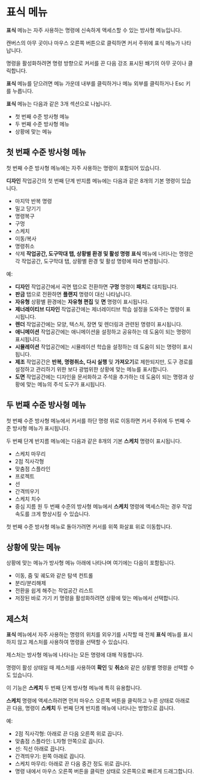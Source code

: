 # 표식 메뉴
**표식** 메뉴는 자주 사용하는 명령에 신속하게 액세스할 수 있는 방사형 메뉴입니다.

캔버스의 아무 곳이나 마우스 오른쪽 버튼으로 클릭하면 커서 주위에 표식 메뉴가 나타납니다.

명령을 활성화하려면 명령 방향으로 커서를 끈 다음 강조 표시된 쐐기의 아무 곳이나 클릭합니다.

**표식** 메뉴를 닫으려면 메뉴 가운데 내부를 클릭하거나 메뉴 외부를 클릭하거나 Esc 키를 누릅니다.

**표식** 메뉴는 다음과 같은 3개 섹션으로 나뉩니다.

* 첫 번째 수준 방사형 메뉴
* 두 번째 수준 방사형 메뉴
* 상황에 맞는 메뉴
## 첫 번째 수준 방사형 메뉴
첫 번째 수준 방사형 메뉴에는 자주 사용하는 명령이 포함되어 있습니다.

**디자인** 작업공간의 첫 번째 단계 반지름 메뉴에는 다음과 같은 8개의 기본 명령이 있습니다.

* 마지막 반복 명령
* 밀고 당기기
* 명령복구
* 구멍
* 스케치
* 이동/복사
* 명령취소
* 삭제
**작업공간, 도구막대 탭, 상황별 환경 및 활성 명령**
**표식** 메뉴에 나타나는 명령은 각 작업공간, 도구막대 탭, 상황별 환경 및 활성 명령에 따라 변경됩니다.

예:

* **디자인** 작업공간에서 곡면 탭으로 전환하면 **구멍** 명령이 **패치**로 대치됩니다.
* **판금** 탭으로 전환하면 **플랜지** 명령이 대신 나타납니다.
* **자유형** 상황별 환경에는 **자유형 편집** 및 **면** 명령이 표시됩니다.
* **제너레이티브 디자인** 작업공간에는 제너레이티브 학습 설정을 도와주는 명령이 표시됩니다.
* **렌더** 작업공간에는 모양, 텍스처, 장면 및 렌더링과 관련된 명령이 표시됩니다.
* **애니메이션** 작업공간에는 애니메이션을 설정하고 공유하는 데 도움이 되는 명령이 표시됩니다.
* **시뮬레이션** 작업공간에는 시뮬레이션 학습을 설정하는 데 도움이 되는 명령이 표시됩니다.
* **제조** 작업공간은 **반복, 명령취소, 다시 실행** 및 **가져오기**로 제한되지만, 도구 경로를 설정하고 관리하기 위한 보다 광범위한 상황에 맞는 메뉴를 표시합니다.
* **도면** 작업공간에는 디자인을 문서화하고 주석을 추가하는 데 도움이 되는 명령과 상황에 맞는 메뉴의 주석 도구가 표시됩니다.
## 두 번째 수준 방사형 메뉴
첫 번째 수준 방사형 메뉴에서 커서를 하단 명령 위로 이동하면 커서 주위에 두 번째 수준 방사형 메뉴가 표시됩니다.

두 번째 단계 반지름 메뉴에는 다음과 같은 8개의 기본 **스케치** 명령이 표시됩니다.

* 스케치 마무리
* 2점 직사각형
* 맞춤점 스플라인
* 프로젝트
* 선
* 간격띄우기
* 스케치 치수
* 중심 지름 원
두 번째 수준의 방사형 메뉴에서 **스케치** 명령에 액세스하는 경우 작업 속도를 크게 향상시킬 수 있습니다.

첫 번째 수준 방사형 메뉴로 돌아가려면 커서를 위쪽 화살표 위로 이동합니다.

## 상황에 맞는 메뉴
상황에 맞는 메뉴가 방사형 메뉴 아래에 나타나며 여기에는 다음이 포함됩니다.

* 이동, 줌 및 궤도와 같은 탐색 컨트롤
* 분리/분리해제
* 전환을 쉽게 해주는 작업공간 리스트
* 저장된 바로 가기 키
명령을 활성화하려면 상황에 맞는 메뉴에서 선택합니다.

## 제스처
**표식** 메뉴에서 자주 사용하는 명령의 위치를 외우기를 시작할 때 전체 **표식** 메뉴를 표시하지 않고 제스처를 사용하여 명령을 선택할 수 있습니다.

제스처는 방사형 메뉴에 나타나는 모든 명령에 대해 작동합니다.

명령이 활성 상태일 때 제스처를 사용하여 **확인** 및 **취소**와 같은 상황별 명령을 선택할 수도 있습니다.

이 기능은 **스케치** 두 번째 단계 방사형 메뉴에 특히 유용합니다.

**스케치** 명령에 액세스하려면 먼저 마우스 오른쪽 버튼을 클릭하고 누른 상태로 아래로 끈 다음, 명령이 **스케치** 두 번째 단계 반지름 메뉴에 나타나는 방향으로 끕니다.

예:

* 2점 직사각형: 아래로 끈 다음 오른쪽 위로 끕니다.
* 맞춤점 스플라인: L자형 안쪽으로 끕니다.
* 선: 직선 아래로 끕니다.
* 간격띄우기: 왼쪽 아래로 끕니다.
* 스케치 마무리: 아래로 끈 다음 중간 정도 위로 끕니다.
* 명령 내에서 마우스 오른쪽 버튼을 클릭한 상태로 오른쪽으로 빠르게 드래그합니다.